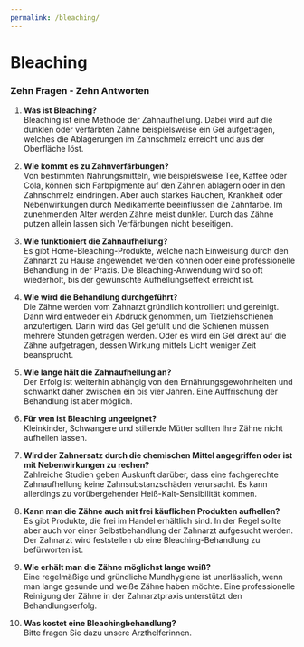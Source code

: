 ```yaml
---
permalink: /bleaching/
---
```


# Bleaching

### Zehn Fragen - Zehn Antworten

1. **Was ist Bleaching?**<br />
Bleaching ist eine Methode der Zahnaufhellung. Dabei wird auf die dunklen oder verfärbten Zähne beispielsweise ein Gel aufgetragen, welches die Ablagerungen im Zahnschmelz erreicht und aus der Oberfläche löst.

2. **Wie kommt es zu Zahnverfärbungen?**<br />
Von bestimmten Nahrungsmitteln, wie beispielsweise Tee, Kaffee oder Cola, können sich Farbpigmente auf den Zähnen ablagern oder in den Zahnschmelz eindringen. Aber auch starkes Rauchen, Krankheit oder Nebenwirkungen durch Medikamente beeinflussen die Zahnfarbe. Im zunehmenden Alter werden Zähne meist dunkler. Durch das Zähne putzen allein lassen sich Verfärbungen nicht beseitigen.

3. **Wie funktioniert die Zahnaufhellung?**<br />
Es gibt Home-Bleaching-Produkte, welche nach Einweisung durch den Zahnarzt zu Hause angewendet werden können oder eine professionelle Behandlung in der Praxis. Die Bleaching-Anwendung wird so oft wiederholt, bis der gewünschte Aufhellungseffekt erreicht ist.

4. **Wie wird die Behandlung durchgeführt?**<br />
Die Zähne werden vom Zahnarzt gründlich kontrolliert und gereinigt. Dann wird entweder ein Abdruck genommen, um Tiefziehschienen anzufertigen. Darin wird das Gel gefüllt und die Schienen müssen mehrere Stunden getragen werden. Oder es wird ein Gel direkt auf die Zähne aufgetragen, dessen Wirkung mittels Licht weniger Zeit beansprucht.

5. **Wie lange hält die Zahnaufhellung an?**<br />
Der Erfolg ist weiterhin abhängig von den Ernährungsgewohnheiten und schwankt daher zwischen ein bis vier Jahren. Eine Auffrischung der Behandlung ist aber möglich.

6. **Für wen ist Bleaching ungeeignet?**<br />
Kleinkinder, Schwangere und stillende Mütter sollten Ihre Zähne nicht aufhellen lassen.

7. **Wird der Zahnersatz durch die chemischen Mittel angegriffen oder ist mit Nebenwirkungen zu rechen?**<br />
Zahlreiche Studien geben Auskunft darüber, dass eine fachgerechte Zahnaufhellung keine Zahnsubstanzschäden verursacht. Es kann allerdings zu vorübergehender Heiß-Kalt-Sensibilität kommen.

8. **Kann man die Zähne auch mit frei käuflichen Produkten aufhellen?**<br />
Es gibt Produkte, die frei im Handel erhältlich sind. In der Regel sollte aber auch vor einer Selbstbehandlung der Zahnarzt aufgesucht werden. Der Zahnarzt wird feststellen ob eine Bleaching-Behandlung zu befürworten ist.

9. **Wie erhält man die Zähne möglichst lange weiß?**<br />
Eine regelmäßige und gründliche Mundhygiene ist unerlässlich, wenn man lange gesunde und weiße Zähne haben möchte. Eine professionelle Reinigung der Zähne in der Zahnarztpraxis unterstützt den Behandlungserfolg.

10. **Was kostet eine Bleachingbehandlung?**<br />
Bitte fragen Sie dazu unsere Arzthelferinnen.
